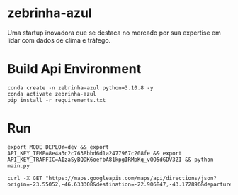 # zebrinha-azul
Uma startup inovadora que se destaca no mercado por sua expertise em lidar com dados de clima e tráfego.



# Build Api Environment

    conda create -n zebrinha-azul python=3.10.8 -y
    conda activate zebrinha-azul
    pip install -r requirements.txt

# Run

    export MODE_DEPLOY=dev && export API_KEY_TEMP=8e4a3c2c7638bbd6d1a2477967c208fe && export API_KEY_TRAFFIC=AIzaSyBQDK6oefbA81kpgIRMpKq_vQO5dGDV3ZI && python main.py 

    curl -X GET "https://maps.googleapis.com/maps/api/directions/json?origin=-23.55052,-46.633308&destination=-22.906847,-43.172896&departure_time=1623427200&key=AIzaSyBQDK6oefbA81kpgIRMpKq_vQO5dGDV3ZI"